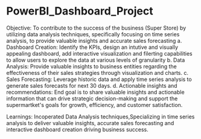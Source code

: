 # PowerBI_Dashboard_Project
Objective: To contribute to the success of the business (Super Store) by utilizing data analysis techniques, specifically focusing on time series analysis, to provide valuable insights and accurate sales forecasting
a. Dashboard Creation: Identify the KPIs, design an intutive and visually appealing dashboard, add interactive visualization and filerting capabilities to allow users to explore the data at various levels of granularity
b. Data Analysis: Provide valuable insights to business entities regarding the effectiveness of their sales strategies through visualization and charts.
c. Sales Forecasting: Leverage historic data and apply time series analysis to generate sales forecasts for next 30 days.
d. Actionable insights and recommendations: End goal is to share valuable insights and actionable information that can drive strategic decision-making and support the supermartket's goals for growth, efficiency, and customer satisfaction.

Learnings: Incoperated Data Analysis techniques,Specializing in time series analysis to deliver valuable insights, accurate sales forecasting and interactive dashboard creation driving business success.
